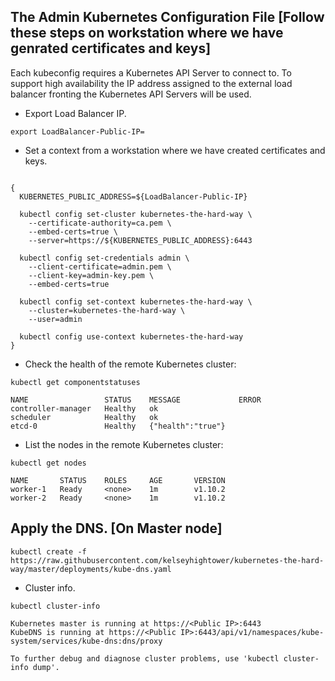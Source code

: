 ## The Admin Kubernetes Configuration File [Follow these steps on workstation where we have genrated certificates and keys]

Each kubeconfig requires a Kubernetes API Server to connect to. To support high availability the IP address assigned to the external load balancer fronting the Kubernetes API Servers will be used.

- Export Load Balancer IP.

```command
export LoadBalancer-Public-IP=
```

- Set a context from a workstation where we have created certificates and keys.

```command

{
  KUBERNETES_PUBLIC_ADDRESS=${LoadBalancer-Public-IP}

  kubectl config set-cluster kubernetes-the-hard-way \
    --certificate-authority=ca.pem \
    --embed-certs=true \
    --server=https://${KUBERNETES_PUBLIC_ADDRESS}:6443

  kubectl config set-credentials admin \
    --client-certificate=admin.pem \
    --client-key=admin-key.pem \
    --embed-certs=true

  kubectl config set-context kubernetes-the-hard-way \
    --cluster=kubernetes-the-hard-way \
    --user=admin

  kubectl config use-context kubernetes-the-hard-way
}
```

- Check the health of the remote Kubernetes cluster:

```command
kubectl get componentstatuses
```
```
NAME                 STATUS    MESSAGE             ERROR
controller-manager   Healthy   ok
scheduler            Healthy   ok
etcd-0               Healthy   {"health":"true"}
```

- List the nodes in the remote Kubernetes cluster:

```command
kubectl get nodes
```
```
NAME       STATUS    ROLES     AGE       VERSION
worker-1   Ready     <none>    1m        v1.10.2
worker-2   Ready     <none>    1m        v1.10.2
```



## Apply the DNS. [On Master node]

```command
kubectl create -f https://raw.githubusercontent.com/kelseyhightower/kubernetes-the-hard-way/master/deployments/kube-dns.yaml
```


- Cluster info.

```command
kubectl cluster-info
```
```
Kubernetes master is running at https://<Public IP>:6443
KubeDNS is running at https://<Public IP>:6443/api/v1/namespaces/kube-system/services/kube-dns:dns/proxy

To further debug and diagnose cluster problems, use 'kubectl cluster-info dump'.
```
